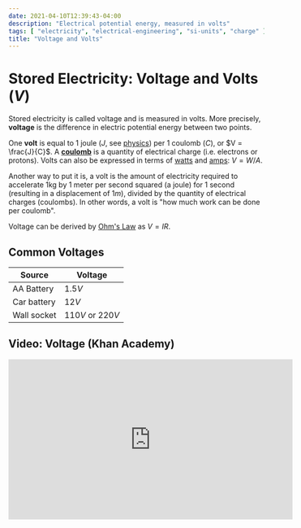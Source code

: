 ```yaml
---
date: 2021-04-10T12:39:43-04:00
description: "Electrical potential energy, measured in volts"
tags: [ "electricity", "electrical-engineering", "si-units", "charge" ]
title: "Voltage and Volts"
---
```


# Stored Electricity: Voltage and Volts ($V$)

Stored electricity is called voltage and is measured in volts. More precisely, **voltage** is the difference in electric potential energy between two points.

One **volt** is equal to 1 joule ($J$, see [physics](physics.md)) per 1 coulomb ($C$), or $V = \frac{J}{C}$. A [**coulomb**](charge.md) is a quantity of electrical charge (i.e. electrons or protons). Volts can also be expressed in terms of [watts](watts-law.md) and [amps](current.md): $V=W/A$.

Another way to put it is, a volt is the amount of electricity required to accelerate 1kg by 1 meter per second squared (a joule) for 1 second (resulting in a displacement of $1m$), divided by the quantity of electrical charges (coulombs). In other words, a volt is "how much work can be done per coulomb".

Voltage can be derived by [Ohm's Law](ohms-law.md) as $V = IR$.

## Common Voltages

| Source      | Voltage          |
| ----------- | ---------------- |
| AA Battery  | $1.5V$           |
| Car battery | $12V$            |
| Wall socket | $110V$ or $220V$ |

## Video: Voltage (Khan Academy)

<iframe width="560" height="315" src="https://www.youtube.com/embed/k9SwNST1eW0" title="YouTube video player" frameborder="0" allow="accelerometer; autoplay; clipboard-write; encrypted-media; gyroscope; picture-in-picture" allowfullscreen></iframe>
